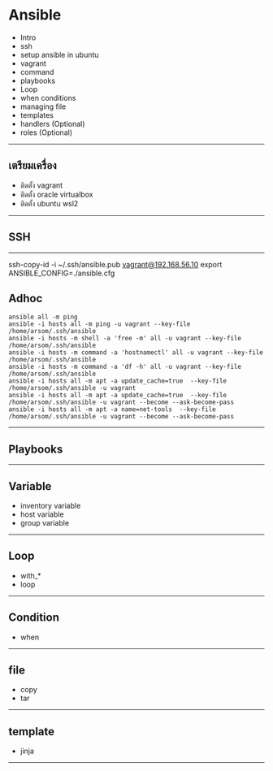 # Ansible
- Intro
- ssh
- setup ansible in ubuntu 
- vagrant 
- command
- playbooks
- Loop
- when conditions
- managing file 
- templates
- handlers (Optional)
- roles (Optional)

----
## เตรียมเครื่อง 
- ติดตั้ง vagrant 
- ติดตั้ง oracle virtualbox
- ติดตั้ง ubuntu wsl2 

----
## SSH

----
ssh-copy-id -i ~/.ssh/ansible.pub vagrant@192.168.56.10
export ANSIBLE_CONFIG=./ansible.cfg
## Adhoc
```
ansible all -m ping
ansible -i hosts all -m ping -u vagrant --key-file /home/arsom/.ssh/ansible
ansible -i hosts -m shell -a 'free -m' all -u vagrant --key-file /home/arsom/.ssh/ansible
ansible -i hosts -m command -a 'hostnamectl' all -u vagrant --key-file /home/arsom/.ssh/ansible
ansible -i hosts -m command -a 'df -h' all -u vagrant --key-file /home/arsom/.ssh/ansible
ansible -i hosts all -m apt -a update_cache=true  --key-file /home/arsom/.ssh/ansible -u vagrant
ansible -i hosts all -m apt -a update_cache=true  --key-file /home/arsom/.ssh/ansible -u vagrant --become --ask-become-pass
ansible -i hosts all -m apt -a name=net-tools  --key-file /home/arsom/.ssh/ansible -u vagrant --become --ask-become-pass
```
--- 
## Playbooks

---
## Variable
 - inventory variable
 - host variable 
 - group variable

----
## Loop
 - with_*
 - loop
----
## Condition
 - when 

----
## file
 - copy 
 - tar

----
## template
 - jinja
 
----